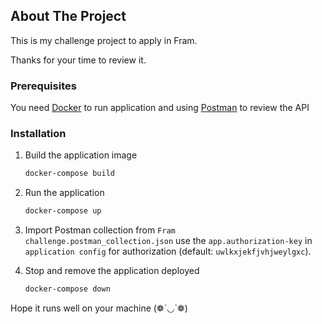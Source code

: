## About The Project

This is my challenge project to apply in Fram.

Thanks for your time to review it.

### Prerequisites

You need [Docker](https://www.docker.com/) to run application
 and using [Postman](https://www.postman.com/downloads/) to review the API

### Installation

1. Build the application image
   ```sh
   docker-compose build
   ```

2. Run the application
   ```sh
   docker-compose up
   ```
3. Import Postman collection from `Fram challenge.postman_collection.json` use the `app.authorization-key` in `application config` for authorization (default: `uwlkxjekfjvhjweylgxc`).

4. Stop and remove the application deployed
    ```sh
   docker-compose down
   ```

Hope it runs well on your machine (❁´◡`❁)